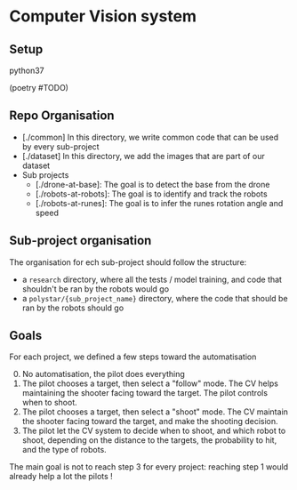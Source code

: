 # Computer Vision system

## Setup

python37

(poetry #TODO)


## Repo Organisation

 - [./common] In this directory, we write common code that can be used by every sub-project
 - [./dataset] In this directory, we add the images that are part of our dataset
 - Sub projects
    - [./drone-at-base]: The goal is to detect the base from the drone
    - [./robots-at-robots]: The goal is to identify and track the robots 
    - [./robots-at-runes]: The goal is to infer the runes rotation angle and speed
    
    
## Sub-project organisation

The organisation for ech sub-project should follow the structure:

 - a `research` directory, where all the tests / model training, and code that shouldn't be ran by the robots would go
 - a `polystar/{sub_project_name}` directory, where the code that should be ran by the robots should go 


## Goals

For each project, we defined a few steps toward the automatisation

0. No automatisation, the pilot does everything
1. The pilot chooses a target, then select a "follow" mode. The CV helps maintaining the shooter facing toward the target. The pilot controls when to shoot.
2. The pilot chooses a target, then select a "shoot" mode. The CV maintain the shooter facing toward the target, and make the shooting decision.
3. The pilot let the CV system to decide when to shoot, and which robot to shoot, depending on the distance to the targets, the probability to hit, and the type of robots.

The main goal is not to reach step 3 for every project: reaching step 1 would already help a lot the pilots ! 

